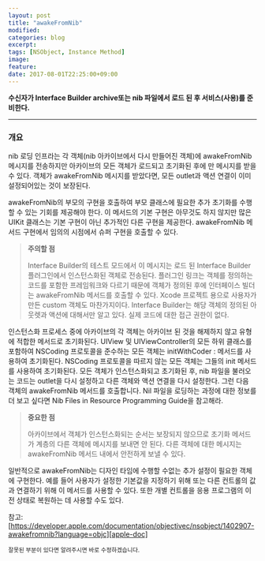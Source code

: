 ```yaml
---
layout: post
title: "awakeFromNib"
modified:
categories: blog
excerpt:
tags: [NSObject, Instance Method]
image:
feature:
date: 2017-08-01T22:25:00+09:00
---
```


**수신자가 Interface Builder archive또는 nib 파일에서 로드 된 후 서비스(사용)를 준비한다.**

---

### 개요
nib 로딩 인프라는 각 객체(nib 아카이브에서 다시 만들어진 객체)에 awakeFromNib 메시지를 전송하지만 아카이브의 모든 객체가 로드되고 초기화된 후에 만 메시지를 받을 수 있다. 객체가 awakeFromNib 메시지를 받았다면, 모든 outlet과 액션 연결이 이미 설정되어있는 것이 보장된다.

awakeFromNib의 부모의 구현을 호출하여 부모 클래스에 필요한 추가 초기화를 수행할 수 있는 기회를 제공해야 한다. 이 메서드의 기본 구현은 아무것도 하지 않지만 많은 UIKit 클래스는 기본 구현이 아닌 추가적인 다른 구현을 제공한다. awakeFromNib 메서드 구현에서 임의의 시점에서 슈퍼 구현을 호출할 수 있다.

> **주의할 점**
>
> Interface Builder의 테스트 모드에서 이 메시지는 로드 된 Interface Builder 플러그인에서 인스턴스화된 객체로 전송된다. 플러그인 링크는 객체를 정의하는 코드를 포함한 프레임워크와 다르기 때문에 객체가 정의된 후에 인터페이스 빌더는 awakeFromNib 메서드를 호출할 수 있다. Xcode 프로젝트 용으로 사용자가 만든 custom 객체도 마찬가지이다. Interface Builder는 해당 객체의 정의된 아웃렛과 액션에 대해서만 알고 있다. 실제 코드에 대한 접근 권한이 없다.

인스턴스화 프로세스 중에 아카이브의 각 객체는 아카이브 된 것을 해제하지 않고 유형에 적합한 메서드로 초기화된다. UIView 및 UIViewController의 모든 하위 클래스를 포함하여 NSCoding 프로토콜을 준수하는 모든 객체는 initWithCoder : 메서드를 사용하여 초기화된다. NSCoding 프로토콜을 따르지 않는 모든 객체는 그들의 init 메서드를 사용하여 초기화된다. 모든 객체가 인스턴스화되고 초기화된 후, nib 파일을 불러오는 코드는 outlet을 다시 설정하고 다른 객체와 액션 연결을 다시 설정한다. 그런 다음 객체의 awakeFromNib 메서드를 호출합니다. Nil 파일을 로딩하는 과정에 대한 정보를 더 보고 싶다면 Nib Files in Resource Programming Guide을 참고해라.

> **중요한 점**
>
> 아카이브에서 객체가 인스턴스화되는 순서는 보장되지 않으므로 초기화 메서드가 계층의 다른 객체에 메시지를 보내면 안 된다. 다른 객체에 대한 메시지는 awakeFromNib 메서드 내에서 안전하게 보낼 수 있다.

일반적으로 awakeFromNib는 디자인 타임에 수행할 수없는 추가 설정이 필요한 객체에 구현한다. 예를 들어 사용자가 설정한 기본값을 지정하기 위해 또는 다른 컨트롤의 값과 연결하기 위해 이 메서드를 사용할 수 있다. 또한 개별 컨트롤을 응용 프로그램의 이전 상태로 복원하는 데 사용할 수도 있다.

참고: [https://developer.apple.com/documentation/objectivec/nsobject/1402907-awakefromnib?language=objc][apple-doc]

<sub>잘못된 부분이 있다면 알려주시면 바로 수정하겠습니다.</sub>

[apple-doc]: https://developer.apple.com/documentation/objectivec/nsobject/1402907-awakefromnib?language=objc